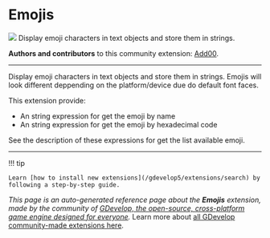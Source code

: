 # Emojis

<img src="https://resources.gdevelop-app.com/assets/Icons/sticker-emoji.svg" class="extension-icon"></img>
Display emoji characters in text objects and store them in strings.

**Authors and contributors** to this community extension: [Add00](https://gd.games/Add00).

---

Display emoji characters in text objects and store them in strings. Emojis will look different deppending on the platform/device due do default font faces.

This extension provide:
- An string expression for get the emoji by name
- An string expression for get the emoji by hexadecimal code

See the description of these expressions for get the list available emoji.

---

!!! tip

    Learn [how to install new extensions](/gdevelop5/extensions/search) by following a step-by-step guide.

*This page is an auto-generated reference page about the **Emojis** extension, made by the community of [GDevelop, the open-source, cross-platform game engine designed for everyone](https://gdevelop.io/).* Learn more about [all GDevelop community-made extensions here](/gdevelop5/extensions).